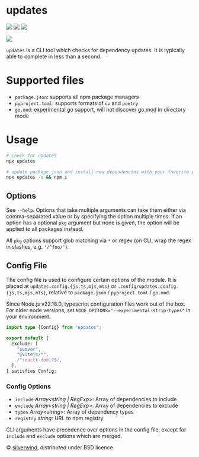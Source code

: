 # updates
[![](https://img.shields.io/npm/v/updates.svg?style=flat)](https://www.npmjs.org/package/updates) [![](https://img.shields.io/npm/dm/updates.svg)](https://www.npmjs.org/package/updates) [![](https://packagephobia.com/badge?p=updates)](https://packagephobia.com/result?p=updates)

![](./screenshot.png)

`updates` is a CLI tool which checks for dependency updates. It is typically able to complete in less than a second.

# Supported files

- `package.json`: supports all npm package managers
- `pyproject.toml`: supports formats of `uv` and `poetry`
- `go.mod`: experimental go support, will not discover go.mod in directory mode

# Usage

```bash
# check for updates
npx updates

# update package.json and install new dependencies with your favorite package manager
npx updates -u && npm i
```

## Options

See `--help`. Options that take multiple arguments can take them either via comma-separated value or by specifying the option multiple times. If an option has a optional `pkg` argument but none is given, the option will be applied to all packages instead.

All `pkg` options support glob matching via `*` or regex (on CLI, wrap the regex in slashes, e.g. `'/^foo/'`).

## Config File

The config file is used to configure certain options of the module. It is placed at `updates.config.{js,ts,mjs,mts}` or `.config/updates.config.{js,ts,mjs,mts}`, relative to `package.json` / `pyproject.toml` / `go.mod`.

Since Node.js v22.18.0, typescript configuration files work out of the box. For older node versions, set `NODE_OPTIONS="--experimental-strip-types"` in your environment.

```ts
import type {Config} from "updates";

export default {
  exclude: [
    "semver",
    "@vitejs/*",
    /^react(-dom)?$/,
  ],
} satisfies Config;
```

### Config Options

- `include` *Array\<string | RegExp>*: Array of dependencies to include
- `exclude` *Array\<string | RegExp>*: Array of dependencies to exclude
- `types` *Array\<string>*: Array of dependency types
- `registry` *string*: URL to npm registry

CLI arguments have precedence over options in the config file, except for `include` and `exclude` options which are merged.

© [silverwind](https://github.com/silverwind), distributed under BSD licence
